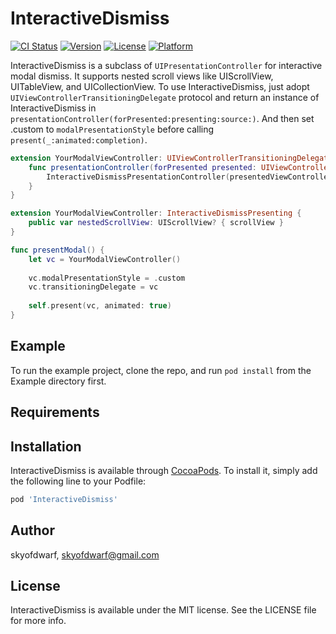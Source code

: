 # InteractiveDismiss

[![CI Status](https://img.shields.io/travis/skyofdwarf/InteractiveDismiss.svg?style=flat)](https://travis-ci.org/skyofdwarf/InteractiveDismiss)
[![Version](https://img.shields.io/cocoapods/v/InteractiveDismiss.svg?style=flat)](https://cocoapods.org/pods/InteractiveDismiss)
[![License](https://img.shields.io/cocoapods/l/InteractiveDismiss.svg?style=flat)](https://cocoapods.org/pods/InteractiveDismiss)
[![Platform](https://img.shields.io/cocoapods/p/InteractiveDismiss.svg?style=flat)](https://cocoapods.org/pods/InteractiveDismiss)

InteractiveDismiss is a subclass of `UIPresentationController` for interactive modal dismiss.
It supports nested scroll views like UIScrollView, UITableView, and UICollectionView.
To use InteractiveDismiss, just adopt `UIViewControllerTransitioningDelegate` protocol and return an instance of InteractiveDismiss in `presentationController(forPresented:presenting:source:)`.
And then set .custom to `modalPresentationStyle` before calling `present(_:animated:completion)`.

```swift
extension YourModalViewController: UIViewControllerTransitioningDelegate {
    func presentationController(forPresented presented: UIViewController, presenting: UIViewController?, source: UIViewController) -> UIPresentationController? {
        InteractiveDismissPresentationController(presentedViewController: presented, presenting: presenting)
    }
}

extension YourModalViewController: InteractiveDismissPresenting {
    public var nestedScrollView: UIScrollView? { scrollView }
}

func presentModal() {
    let vc = YourModalViewController()
    
    vc.modalPresentationStyle = .custom
    vc.transitioningDelegate = vc
    
    self.present(vc, animated: true)
}
```

## Example

To run the example project, clone the repo, and run `pod install` from the Example directory first.

## Requirements

## Installation

InteractiveDismiss is available through [CocoaPods](https://cocoapods.org). To install
it, simply add the following line to your Podfile:

```ruby
pod 'InteractiveDismiss'
```

## Author

skyofdwarf, skyofdwarf@gmail.com

## License

InteractiveDismiss is available under the MIT license. See the LICENSE file for more info.
